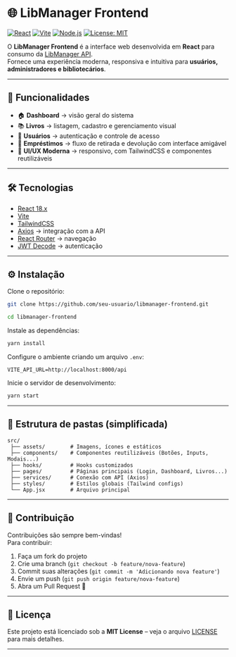 # 🌐 LibManager Frontend

[![React](https://img.shields.io/badge/React-18.x-61dafb?style=for-the-badge&logo=react&logoColor=white)](https://react.dev/)
[![Vite](https://img.shields.io/badge/Vite-5.x-646CFF?style=for-the-badge&logo=vite&logoColor=white)](https://vitejs.dev/)
[![Node.js](https://img.shields.io/badge/Node.js-20.x-339933?style=for-the-badge&logo=nodedotjs&logoColor=white)](https://nodejs.org/)
[![License: MIT](https://img.shields.io/badge/License-MIT-green?style=for-the-badge)](LICENSE)

O **LibManager Frontend** é a interface web desenvolvida em **React** para consumo da [LibManager API](../libmanager-api).  
Fornece uma experiência moderna, responsiva e intuitiva para **usuários, administradores e bibliotecários**.  

---

## 🚀 Funcionalidades
- 🏠 **Dashboard** → visão geral do sistema  
- 📚 **Livros** → listagem, cadastro e gerenciamento visual  
- 👥 **Usuários** → autenticação e controle de acesso  
- 🔄 **Empréstimos** → fluxo de retirada e devolução com interface amigável  
- 🎨 **UI/UX Moderna** → responsivo, com TailwindCSS e componentes reutilizáveis  

---

## 🛠️ Tecnologias
- [React 18.x](https://react.dev/)  
- [Vite](https://vitejs.dev/)  
- [TailwindCSS](https://tailwindcss.com/)  
- [Axios](https://axios-http.com/) → integração com a API  
- [React Router](https://reactrouter.com/) → navegação  
- [JWT Decode](https://www.npmjs.com/package/jwt-decode) → autenticação  

---

## ⚙️ Instalação

Clone o repositório:
```bash
git clone https://github.com/seu-usuario/libmanager-frontend.git
```

```bash
cd libmanager-frontend
```

Instale as dependências:
```bash
yarn install
```

Configure o ambiente criando um arquivo `.env`:
```env
VITE_API_URL=http://localhost:8000/api
```

Inicie o servidor de desenvolvimento:
```bash
yarn start
```

---

## 📌 Estrutura de pastas (simplificada)
```
src/
 ├── assets/        # Imagens, ícones e estáticos
 ├── components/    # Componentes reutilizáveis (Botões, Inputs, Modais...)
 ├── hooks/         # Hooks customizados
 ├── pages/         # Páginas principais (Login, Dashboard, Livros...)
 ├── services/      # Conexão com API (Axios)
 ├── styles/        # Estilos globais (Tailwind configs)
 └── App.jsx        # Arquivo principal
```

---

## 🤝 Contribuição
Contribuições são sempre bem-vindas!  
Para contribuir:
1. Faça um fork do projeto  
2. Crie uma branch (`git checkout -b feature/nova-feature`)  
3. Commit suas alterações (`git commit -m 'Adicionando nova feature'`)  
4. Envie um push (`git push origin feature/nova-feature`)  
5. Abra um Pull Request 🎉  

---

## 📄 Licença
Este projeto está licenciado sob a **MIT License** – veja o arquivo [LICENSE](LICENSE) para mais detalhes.  

---
